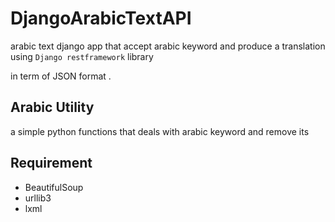 
# DjangoArabicTextAPI

arabic text django app that accept arabic keyword and produce a translation using `Django restframework` library

in term of JSON format .

## Arabic Utility 

a simple python functions that deals with arabic keyword and remove its

## Requirement

- BeautifulSoup 
- urllib3
- lxml



